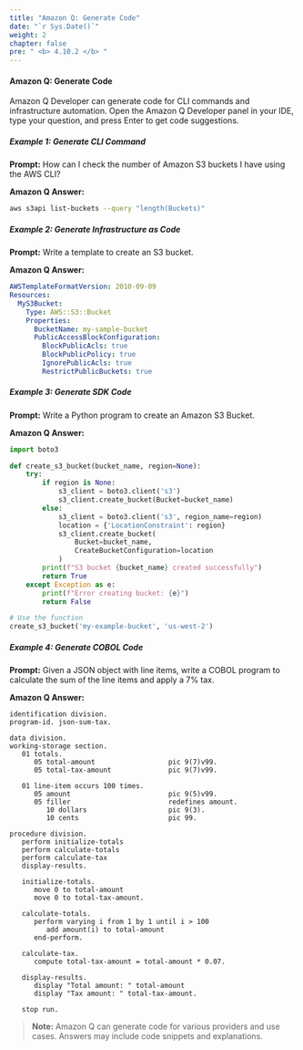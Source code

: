 ```yaml
---
title: "Amazon Q: Generate Code"
date: "`r Sys.Date()`"
weight: 2
chapter: false
pre: " <b> 4.10.2 </b> "
---
```


#### Amazon Q: Generate Code

Amazon Q Developer can generate code for CLI commands and infrastructure automation. Open the Amazon Q Developer panel in your IDE, type your question, and press Enter to get code suggestions.

##### Example 1: Generate CLI Command
**Prompt:**
How can I check the number of Amazon S3 buckets I have using the AWS CLI?

**Amazon Q Answer:**
```sh
aws s3api list-buckets --query "length(Buckets)"
```

##### Example 2: Generate Infrastructure as Code
**Prompt:**
Write a template to create an S3 bucket.

**Amazon Q Answer:**
```yaml
AWSTemplateFormatVersion: 2010-09-09
Resources:
  MyS3Bucket:
    Type: AWS::S3::Bucket
    Properties:
      BucketName: my-sample-bucket
      PublicAccessBlockConfiguration:
        BlockPublicAcls: true
        BlockPublicPolicy: true
        IgnorePublicAcls: true
        RestrictPublicBuckets: true
```

##### Example 3: Generate SDK Code
**Prompt:**
Write a Python program to create an Amazon S3 Bucket.

**Amazon Q Answer:**
```python
import boto3

def create_s3_bucket(bucket_name, region=None):
    try:
        if region is None:
            s3_client = boto3.client('s3')
            s3_client.create_bucket(Bucket=bucket_name)
        else:
            s3_client = boto3.client('s3', region_name=region)
            location = {'LocationConstraint': region}
            s3_client.create_bucket(
                Bucket=bucket_name,
                CreateBucketConfiguration=location
            )
        print(f"S3 bucket {bucket_name} created successfully")
        return True
    except Exception as e:
        print(f"Error creating bucket: {e}")
        return False

# Use the function
create_s3_bucket('my-example-bucket', 'us-west-2')
```

##### Example 4: Generate COBOL Code
**Prompt:**
Given a JSON object with line items, write a COBOL program to calculate the sum of the line items and apply a 7% tax.

**Amazon Q Answer:**
```cobol
identification division.
program-id. json-sum-tax.

data division.
working-storage section.
   01 totals.
      05 total-amount                  pic 9(7)v99.
      05 total-tax-amount              pic 9(7)v99.

   01 line-item occurs 100 times. 
      05 amount                        pic 9(5)v99.
      05 filler                        redefines amount.
         10 dollars                    pic 9(3).
         10 cents                      pic 99.

procedure division.
   perform initialize-totals
   perform calculate-totals
   perform calculate-tax
   display-results.

   initialize-totals.
      move 0 to total-amount
      move 0 to total-tax-amount.

   calculate-totals.
      perform varying i from 1 by 1 until i > 100
         add amount(i) to total-amount
      end-perform.

   calculate-tax.
      compute total-tax-amount = total-amount * 0.07.

   display-results.
      display "Total amount: " total-amount
      display "Tax amount: " total-tax-amount.

   stop run.
```

> **Note:** Amazon Q can generate code for various providers and use cases. Answers may include code snippets and explanations.

